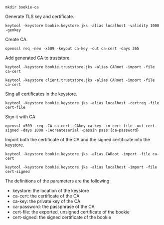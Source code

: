 ```
mkdir bookie-ca
```

Generate TLS key and certificate.

```
keytool -keystore bookie.keystore.jks -alias localhost -validity 1000 -genkey
```

Create CA.

```
openssl req -new -x509 -keyout ca-key -out ca-cert -days 365
```

Add generated CA to truststore.

```
keytool -keystore bookie.truststore.jks -alias CARoot -import -file ca-cert
```

```
keytool -keystore client.truststore.jks -alias CARoot -import -file ca-cert
```

Sing all certificates in the keystore.

```
keytool -keystore bookie.keystore.jks -alias localhost -certreq -file cert-file
```

Sign it with CA

```
openssl x509 -req -CA ca-cert -CAkey ca-key -in cert-file -out cert-signed -days 1000 -CAcreateserial -passin pass:{ca-password}
```

Import both the certificate of the CA and the signed certificate into the keystore.

```
keytool -keystore bookie.keystore.jks -alias CARoot -import -file ca-cert
```
```
keytool -keystore bookie.keystore.jks -alias localhost -import -file cert-signed
```

The definitions of the parameters are the following:

- keystore: the location of the keystore
- ca-cert: the certificate of the CA
- ca-key: the private key of the CA
- ca-password: the passphrase of the CA
- cert-file: the exported, unsigned certificate of the bookie
- cert-signed: the signed certificate of the bookie